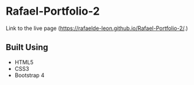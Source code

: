 # Rafael-Portfolio-2

Link to the live page (https://rafaelde-leon.github.io/Rafael-Portfolio-2/.)

## Built Using

* HTML5
* CSS3
* Bootstrap 4

